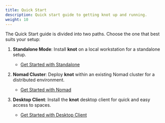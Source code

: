```yaml
---
title: Quick Start
description: Quick start guide to getting knot up and running.
weight: 10
---
```


The Quick Start guide is divided into two paths. Choose the one that best suits your setup:

1. **Standalone Mode**: Install **knot** on a local workstation for a standalone setup.
   - [Get Started with Standalone](standalone/)

2. **Nomad Cluster**: Deploy **knot** within an existing Nomad cluster for a distributed environment.
   - [Get Started with Nomad](nomad/)

3. **Desktop Client**: Install the **knot** desktop client for quick and easy access to spaces.
   - [Get Started with Desktop Client](client/)
